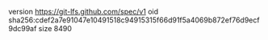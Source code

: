 version https://git-lfs.github.com/spec/v1
oid sha256:cdef2a7e91047e10491518c94915315f66d91f5a4069b872ef76d9ecf9dc99af
size 8490
